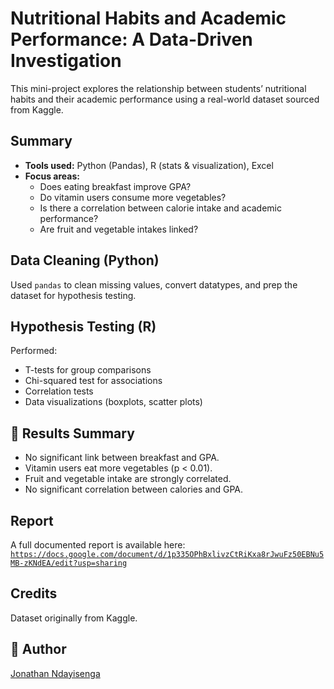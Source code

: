 # Nutritional Habits and Academic Performance: A Data-Driven Investigation

This mini-project explores the relationship between students’ nutritional habits and their academic performance using a real-world dataset sourced from Kaggle.

## Summary

- **Tools used:** Python (Pandas), R (stats & visualization), Excel
- **Focus areas:**
  - Does eating breakfast improve GPA?
  - Do vitamin users consume more vegetables?
  - Is there a correlation between calorie intake and academic performance?
  - Are fruit and vegetable intakes linked?

## Data Cleaning (Python)
Used `pandas` to clean missing values, convert datatypes, and prep the dataset for hypothesis testing.

## Hypothesis Testing (R)
Performed:
- T-tests for group comparisons
- Chi-squared test for associations
- Correlation tests
- Data visualizations (boxplots, scatter plots)

## 📎 Results Summary
- No significant link between breakfast and GPA.
- Vitamin users eat more vegetables (p < 0.01).
- Fruit and vegetable intake are strongly correlated.
- No significant correlation between calories and GPA.

## Report
A full documented report is available here: [`https://docs.google.com/document/d/1p335OPhBxlivzCtRiKxa8rJwuFz50EBNu5MB-zKNdEA/edit?usp=sharing`](Hypothesis_Report_Food.docx)

## Credits
Dataset originally from Kaggle.

## 🔗 Author
[Jonathan Ndayisenga](https://github.com/jonathan-ndayisenga)
